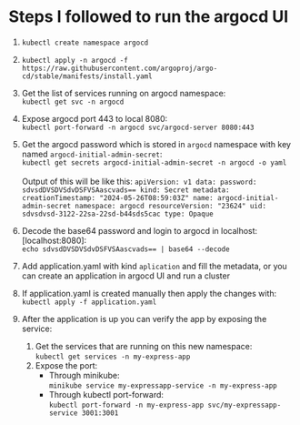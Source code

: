 # Steps I followed to run the argocd UI

1. `kubectl create namespace argocd`
1. `kubectl apply -n argocd -f https://raw.githubusercontent.com/argoproj/argo-cd/stable/manifests/install.yaml`
1. Get the list of services running on argocd namespace:<br/>`kubectl get svc -n argocd`
1. Expose argocd port 443 to local 8080:<br/>`kubectl port-forward -n argocd svc/argocd-server 8080:443`
1. Get the argocd password which is stored in `argocd` namespace with key named `argocd-initial-admin-secret`:<br/>`kubectl get secrets argocd-initial-admin-secret -n argocd -o yaml`
   <br/>
   <br/>
   Output of this will be like this:
   `apiVersion: v1
data:
    password: sdvsdDVSDVSdvDSFVSAascvads==
kind: Secret
metadata:
    creationTimestamp: "2024-05-26T08:59:03Z"
    name: argocd-initial-admin-secret
    namespace: argocd
    resourceVersion: "23624"
    uid: sdvsdvsd-3122-22sa-22sd-b44sds5cac
type: Opaque`

1. Decode the base64 password and login to argocd in localhost: [localhost:8080]:<br/>
   `echo sdvsdDVSDVSdvDSFVSAascvads== | base64 --decode`
1. Add application.yaml with kind `aplication` and fill the metadata, or you can create an application in argocd UI and run a cluster
1. If application.yaml is created manually then apply the changes with:<br/>`kubectl apply -f application.yaml`
1. After the application is up you can verify the app by exposing the service:
   1. Get the services that are running on this new namespace: <br/>`kubectl get services -n my-express-app`
   1. Expose the port:
      - Through minikube:<br/>`minikube service my-expressapp-service -n my-express-app`
      - Through kubectl port-forward:<br/>`kubectl port-forward -n my-express-app svc/my-expressapp-service 3001:3001`
